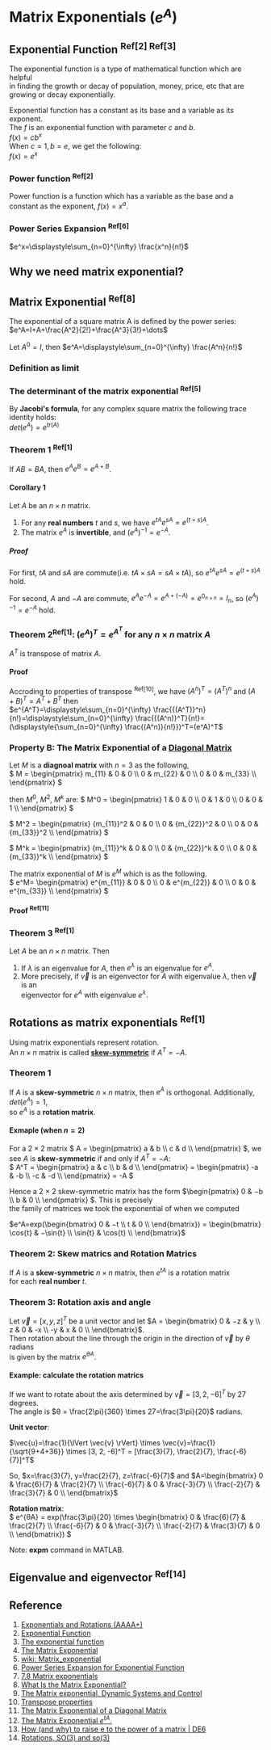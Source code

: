 # Matrix Exponentials ($`e^A`$)

## Exponential Function <sup>Ref[2] Ref[3]</sup>
The exponential function is a type of mathematical function which are helpful <br>
in finding the growth or decay of population, money, price, etc that are <br> 
growing or decay exponentially. 

Exponential function has a constant as its base and a variable as its exponent. <br>
The $`f`$ is an exponential function with parameter $`c`$ and $`b`$. <br>
$`f(x)=cb^x`$ <br>
When $`c=1, b=e`$, we get the following: <br>
$`f(x)=e^x`$

### Power function <sup>Ref[2]</sup>
Power function is a function which has a variable as the base and a constant as the exponent, 
$`f(x)=x^a`$.

### Power Series Expansion <sup>Ref[6]</sup>
$`e^x=\displaystyle\sum_{n=0}^{\infty} \frac{x^n}{n!}`$

## Why we need matrix exponential?


## Matrix Exponential <sup>Ref[8]</sup>
The exponential of a square matrix A is defined by the power series: <br>
$`e^A=I+A+\frac{A^2}{2!}+\frac{A^3}{3!}+\dots`$ <br>

Let $`A^0=I`$, then
$`e^A=\displaystyle\sum_{n=0}^{\infty} \frac{A^n}{n!}`$  

### Definition as limit

### The determinant of the matrix exponential <sup>Ref[5]</sup>
By **Jacobi's formula**, for any complex square matrix the following trace identity holds: <br>
$`det(e^A)=e^{tr(A)}`$

### Theorem 1 <sup>Ref[1]</sup>
If $`AB = BA`$, then $`e^{A}e^{B} = e^{A+B}`$.

#### Corollary 1 
Let $`A`$ be an $`n × n`$ matrix.
1. For any **real numbers** $`t`$ and $`s`$, we have $`e^{tA}e^{sA} = e^{(t+s)A}`$.
2. The matrix $`e^{A}`$ is **invertible**, and $`(e^A)^{−1} = e^{−A}`$.

##### Proof
For first, $`tA`$ and $`sA`$ are commute(i.e. $`tA \times sA = sA \times tA`$), so $`e^{tA}e^{sA} = e^{(t+s)A}`$ hold. 

For second, $`A`$ and $`-A`$ are commute, $`e^{A}e^{-A} = e^{A+(-A)}=e^{0_{n \times n}}= I_{n}`$, so $`(e^A)^{−1} = e^{−A}`$ hold.

### Theorem 2<sup>Ref[1]</sup>: $`(e^A)^T=e^{A^T} \text{ for any } n \times n \text{ matrix } A`$
$`A^T`$ is transpose of matrix $`A`$.

#### Proof
Accroding to properties of transpose <sup>Ref[10]</sup>, we have $`(A^n)^T = (A^T)^n`$ and $`(A+B)^T=A^T+B^T`$ then <br>
$`e^{A^T}=\displaystyle\sum_{n=0}^{\infty} \frac{{(A^T)}^n}{n!}=\displaystyle\sum_{n=0}^{\infty} \frac{{(A^n)}^T}{n!}=(\displaystyle{\sum_{n=0}^{\infty} \frac{(A^n)}{n!}})^T=(e^A)^T`$

### Property B: The Matrix Exponential of a [Diagonal Matrix](https://github.com/vitonzhangtt/LinearAlgebraNinja/blob/main/Concepts.md#diagonal-matrix) 

Let $`M`$ is a **diagnoal matrix** with $`n = 3`$ as the following, <br>
$`
M =   
      \begin{pmatrix}
        m_{11} & 0 & 0 \\
        0 & m_{22} & 0 \\
        0 & 0 & m_{33} \\
      \end{pmatrix} 
`$

then $`M^0`$, $`M^2`$, $`M^k`$ are:
$` 
M^0 =   
      \begin{pmatrix}
        1 & 0 & 0 \\
        0 & 1 & 0 \\
        0 & 0 & 1 \\
      \end{pmatrix} 
`$ 

$` 
M^2 =   
      \begin{pmatrix}
        {m_{11}}^2 & 0 & 0 \\
        0 & {m_{22}}^2 & 0 \\
        0 & 0 & {m_{33}}^2 \\
      \end{pmatrix} 
`$ 

$` 
M^k =   
      \begin{pmatrix}
        {m_{11}}^k & 0 & 0 \\
        0 & {m_{22}}^k & 0 \\
        0 & 0 & {m_{33}}^k \\
      \end{pmatrix} 
`$ 

The matrix exponential of $`M`$ is $`e^M`$ which is as the following. <br>
$`
e^M= 
      \begin{pmatrix}
        e^{m_{11}} & 0 & 0 \\
        0 & e^{m_{22}} & 0 \\
        0 & 0 & e^{m_{33}} \\
      \end{pmatrix} 
`$ 

#### Proof <sup>Ref[11]</sup>

### Theorem 3 <sup>Ref[1]</sup>
Let $`A`$ be an $`n \times n`$ matrix. Then
1. If $`λ`$ is an eigenvalue for $`A`$, then $`e^λ`$ is an eigenvalue for $`e^A`$.
2. More precisely, if $`\vec{v}`$ is an eigenvector for $`A`$ with eigenvalue $`λ`$, then $`\vec{v}`$ is an <br>
eigenvector for $`e^A`$ with eigenvalue $`e^λ`$.

## Rotations as matrix exponentials <sup>Ref[1]</sup>

Using matrix exponentials represent rotation. <br>
An $`{n × n}`$ matrix is called **[skew-symmetric](https://github.com/vitonzhangtt/LinearAlgebraNinja/blob/main/Concepts.md#skew-symmetric-matrix)** if $`A^T = −A`$.

### Theorem 1
If $`A`$ is a **skew-symmetric** $`n \times n`$ matrix, then $`e^A`$ is orthogonal. Additionally, $`det(e^A) = 1`$, <br>
so $`e^A`$ is a **rotation matrix**.

#### Exmaple (when $`n=2`$)
For a $`2×2`$ matrix 
$`
A =  \begin{pmatrix}
      a & b \\
      c & d \\
      \end{pmatrix}
`$,
we see $`A`$ is **skew-symmetric** if and only if $`A^T = −A`$: <br>
$`
A^T = \begin{pmatrix}
      a & c \\
      b & d \\
\end{pmatrix} = \begin{pmatrix} 
-a & -b \\
-c & -d \\
\end{pmatrix} = -A
`$

Hence a 2 × 2 skew-symmetric matrix has the form
$`\begin{pmatrix}
0 & −b \\
b & 0 \\
\end{pmatrix}
`$. This is precisely <br>
the family of matrices we took the exponential of when we computed

$`e^A=exp(\begin{bmatrix} 0 & −t \\ t & 0 \\ \end{bmatrix}) = \begin{bmatrix} \cos{t} & −\sin{t} \\ \sin{t} & \cos{t} \\ \end{bmatrix}`$


### Theorem 2: Skew matrics and Rotation Matrics
If $`A`$ is a **skew-symmetric** $`n \times n`$ matrix, then $`e^{tA}`$ is a rotation matrix <br>
for each **real number** $`t`$.


### Theorem 3: Rotation axis and angle
Let $`\vec{v} = [x, y, z]^T`$ be a unit vector and let $`A = \begin{bmatrix} 0 & −z & y \\ z & 0 & -x \\ -y & x & 0 \\ \end{bmatrix}`$. <br>
Then rotation about the line through the origin in the direction of $`\vec{v}`$ by $`θ`$ radians <br>
is given by the matrix $`e^{θA}`$.

#### Example: calculate the rotation matrics

If we want to rotate about the axis determined by $`\vec{v} = [3, 2, -6]^T`$ by 27 degrees. <br>
The angle is $`θ = \frac{2\pi}{360} \times 27=\frac{3\pi}{20}`$ radians.

**Unit vector**: <br>

$`\vec{u}=\frac{1}{\lVert \vec{v} \rVert} \times \vec{v}=\frac{1}{\sqrt{9+4+36}} \times [3, 2, -6]^T = [\frac{3}{7}, \frac{2}{7}, \frac{-6}{7}]^T`$

So, $`x=\frac{3}{7}, y=\frac{2}{7}, z=\frac{-6}{7}`$ and $`A=\begin{bmatrix} 
            0 & \frac{6}{7} & \frac{2}{7} \\ 
            \frac{-6}{7} & 0 & \frac{-3}{7} \\ 
            \frac{-2}{7} & \frac{3}{7} & 0 \\ 
      \end{bmatrix}`$

**Rotation matrix**: <br>
$`
e^{θA} = exp(\frac{3\pi}{20} \times 
      \begin{bmatrix} 
            0 & \frac{6}{7} & \frac{2}{7} \\ 
            \frac{-6}{7} & 0 & \frac{-3}{7} \\ 
            \frac{-2}{7} & \frac{3}{7} & 0 \\ 
      \end{bmatrix})
`$

Note: **expm** command in MATLAB.

## Eigenvalue and eigenvector <sup>Ref[14]</sup>

## Reference
1. [Exponentials and Rotations (AAAA+)](https://www.math.umd.edu/~immortal/MATH401/book/ch_exponentials_and_rotations.pdf)
2. [Exponential Function](https://www.cuemath.com/calculus/exponential-functions/)
3. [The exponential function](https://mathinsight.org/exponential_function)
4. [The Matrix Exponential](https://nesinkoyleri.org/wp-content/uploads/2021/07/Exponential.pdf)
5. [wiki: Matrix_exponential](https://en.wikipedia.org/wiki/Matrix_exponential)
6. [Power Series Expansion for Exponential Function](https://proofwiki.org/wiki/Power_Series_Expansion_for_Exponential_Function)
7. [7.8 Matrix exponentials](https://web.uvic.ca/~tbazett/diffyqs/sec_matexp.html)
8. [What Is the Matrix Exponential?](https://nhigham.com/2020/05/28/what-is-the-matrix-exponential/)
9. [The Matrix exponential, Dynamic Systems and Control](https://www2.imm.dtu.dk/pubdb/edoc/imm3059.pdf)
10. [Transpose properties](https://github.com/vitonzhangtt/LinearAlgebraNinja/blob/main/Concepts.md#properties-of-transpose)
11. [The Matrix Exponential of a Diagonal Matrix](https://yutsumura.com/the-matrix-exponential-of-a-diagonal-matrix/)
12. [The Matrix Exponential $`e^{tA}`$.](https://www.youtube.com/watch?v=WSt9R66U6Po)
13. [How (and why) to raise e to the power of a matrix | DE6](https://www.youtube.com/watch?v=O85OWBJ2ayo)
14. [Rotations, SO(3) and so(3)](https://www.youtube.com/watch?v=uILYfubYxd0)

